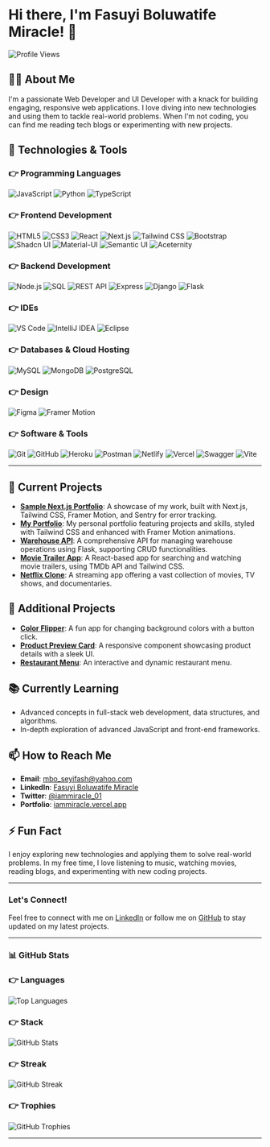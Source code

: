 # Hi there, I'm Fasuyi Boluwatife Miracle! 👋

![Profile Views](https://komarev.com/ghpvc/?username=iammiracle01&color=blue)

## 👨‍💻 About Me

I'm a passionate Web Developer and UI Developer with a knack for building engaging, responsive web applications. I love diving into new technologies and using them to tackle real-world problems. When I'm not coding, you can find me reading tech blogs or experimenting with new projects.

## 🔧 Technologies & Tools

### 👉 Programming Languages
![JavaScript](https://img.shields.io/badge/-JavaScript-F7DF1E?logo=javascript&logoColor=000000)
![Python](https://img.shields.io/badge/-Python-306998?logo=python&logoColor=ffffff)
![TypeScript](https://img.shields.io/badge/-TypeScript-3178C6?logo=typescript&logoColor=ffffff)

### 👉 Frontend Development
![HTML5](https://img.shields.io/badge/-HTML5-E34F26?logo=html5&logoColor=ffffff)
![CSS3](https://img.shields.io/badge/-CSS3-1572B6?logo=css3&logoColor=ffffff)
![React](https://img.shields.io/badge/-React-61DAFB?logo=react&logoColor=000000)
![Next.js](https://img.shields.io/badge/-Next.js-000000?logo=next.js&logoColor=ffffff)
![Tailwind CSS](https://img.shields.io/badge/-Tailwind%20CSS-06B6D4?logo=tailwind-css&logoColor=ffffff)
![Bootstrap](https://img.shields.io/badge/-Bootstrap-563D7C?logo=bootstrap&logoColor=ffffff)
![Shadcn UI](https://img.shields.io/badge/-Shadcn%20UI-000000?logo=shadcn&logoColor=ffffff)
![Material-UI](https://img.shields.io/badge/-Material--UI-0081CB?logo=material-ui&logoColor=ffffff)
![Semantic UI](https://img.shields.io/badge/-Semantic%20UI-35BDB2?logo=semantic-ui-react&logoColor=ffffff)
![Aceternity](https://img.shields.io/badge/-Aceternity-FF6C37?logo=aceternity&logoColor=ffffff)



### 👉 Backend Development
![Node.js](https://img.shields.io/badge/-Node.js-339933?logo=node.js&logoColor=ffffff)
![SQL](https://img.shields.io/badge/-SQL-4479A1?logo=sql&logoColor=ffffff)
![REST API](https://img.shields.io/badge/-REST%20API-000000?logo=api&logoColor=ffffff)
![Express](https://img.shields.io/badge/-Express-000000?logo=express&logoColor=ffffff)
![Django](https://img.shields.io/badge/-Django-092E20?logo=django&logoColor=ffffff)
![Flask](https://img.shields.io/badge/-Flask-000000?logo=flask&logoColor=ffffff)


### 👉 IDEs
![VS Code](https://img.shields.io/badge/-VS%20Code-007ACC?logo=visual-studio-code&logoColor=ffffff)
![IntelliJ IDEA](https://img.shields.io/badge/-IntelliJ%20IDEA-000000?logo=intellij-idea&logoColor=ffffff)
![Eclipse](https://img.shields.io/badge/-Eclipse-2C2255?logo=eclipse&logoColor=ffffff)

### 👉 Databases & Cloud Hosting
![MySQL](https://img.shields.io/badge/-MySQL-4479A1?logo=mysql&logoColor=ffffff)
![MongoDB](https://img.shields.io/badge/-MongoDB-47A248?logo=mongodb&logoColor=ffffff)
![PostgreSQL](https://img.shields.io/badge/-PostgreSQL-4169E1?logo=postgresql&logoColor=ffffff)

### 👉 Design
![Figma](https://img.shields.io/badge/-Figma-F24E1E?logo=figma&logoColor=ffffff)
![Framer Motion](https://img.shields.io/badge/-Framer%20Motion-0055FF?logo=framer&logoColor=ffffff)

### 👉 Software & Tools
![Git](https://img.shields.io/badge/-Git-F05032?logo=git&logoColor=ffffff)
![GitHub](https://img.shields.io/badge/-GitHub-181717?logo=github&logoColor=ffffff)
![Heroku](https://img.shields.io/badge/-Heroku-430098?logo=heroku&logoColor=ffffff)
![Postman](https://img.shields.io/badge/-Postman-FF6C37?logo=postman&logoColor=ffffff)
![Netlify](https://img.shields.io/badge/-Netlify-00C7B7?logo=netlify&logoColor=ffffff)
![Vercel](https://img.shields.io/badge/-Vercel-000000?logo=vercel&logoColor=ffffff)
![Swagger](https://img.shields.io/badge/-Swagger-85EA2D?logo=swagger&logoColor=000000)
![Vite](https://img.shields.io/badge/-Vite-646CFF?logo=vite&logoColor=ffffff)


---

## 🌱 Current Projects

- **[Sample Next.js Portfolio](https://iammiracle.vercel.app)**: A showcase of my work, built with Next.js, Tailwind CSS, Framer Motion, and Sentry for error tracking.
- **[My Portfolio](https://sample-nextjs-portfolio.vercel.app/)**: My personal portfolio featuring projects and skills, styled with Tailwind CSS and enhanced with Framer Motion animations.
- **[Warehouse API](https://github.com/iammiracle01/Warehouse)**: A comprehensive API for managing warehouse operations using Flask, supporting CRUD functionalities.
- **[Movie Trailer App](https://trailersflix.netlify.app/)**: A React-based app for searching and watching movie trailers, using TMDb API and Tailwind CSS.
- **[Netflix Clone](https://github.com/iammiracle01/netflix-clone)**: A streaming app offering a vast collection of movies, TV shows, and documentaries.

## 🚀 Additional Projects

- **[Color Flipper](https://iammiracle01.github.io/Color-flipper/)**: A fun app for changing background colors with a button click.
- **[Product Preview Card](https://iammiracle01.github.io/Product-preview-card/)**: A responsive component showcasing product details with a sleek UI.
- **[Restaurant Menu](https://github.com/iammiracle01/Menu)**: An interactive and dynamic restaurant menu.

## 📚 Currently Learning

- Advanced concepts in full-stack web development, data structures, and algorithms.
- In-depth exploration of advanced JavaScript and front-end frameworks.

## 📫 How to Reach Me

- **Email**: [mbo_seyifash@yahoo.com](mailto:mbo_seyifash@yahoo.com)
- **LinkedIn**: [Fasuyi Boluwatife Miracle](https://www.linkedin.com/in/fasuyi-miracle/)
- **Twitter**: [@iammiracle_01](https://x.com/iammiracle_01)
- **Portfolio**: [iammiracle.vercel.app](https://iammiracle.vercel.app/)

## ⚡ Fun Fact

I enjoy exploring new technologies and applying them to solve real-world problems. In my free time, I love listening to music, watching movies, reading blogs, and experimenting with new coding projects.

---

### Let's Connect!

Feel free to connect with me on [LinkedIn](https://www.linkedin.com/in/fasuyi-miracle/) or follow me on [GitHub](https://github.com/iammiracle01) to stay updated on my latest projects.

---

### 📊 GitHub Stats

### 👉 Languages
![Top Languages](https://github-readme-stats.vercel.app/api/top-langs/?username=iammiracle01&layout=compact)

### 👉 Stack
![GitHub Stats](https://github-readme-stats.vercel.app/api?username=iammiracle01&show_icons=true&theme=radical)

### 👉 Streak
![GitHub Streak](https://github-readme-streak-stats.herokuapp.com/?user=iammiracle01&theme=radical)

### 👉 Trophies
![GitHub Trophies](https://github-profile-trophy.vercel.app/?username=iammiracle01&theme=radical)

---
